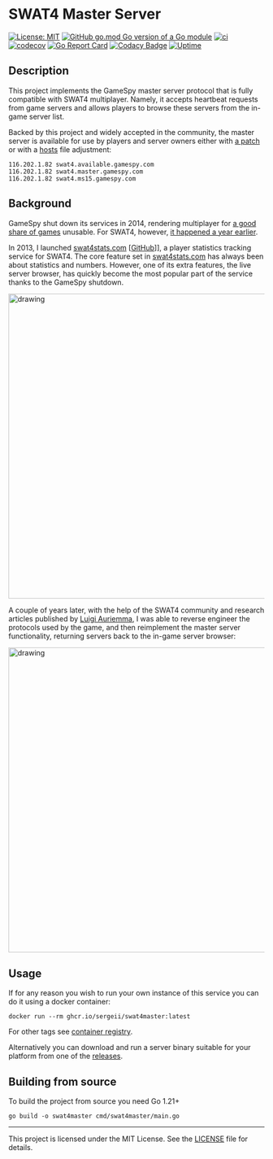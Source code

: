# SWAT4 Master Server

[![License: MIT][mit-img]][mit]
[![GitHub go.mod Go version of a Go module][go-version-img]][go-version]
[![ci][ci-img]][ci]
[![codecov][codecov-img]][codecov]
[![Go Report Card][go-report-img]][go-report]
[![Codacy Badge][codacy-img]][codacy]
[![Uptime][uptime-img]][uptime]

## Description
This project implements the GameSpy master server protocol
that is fully compatible with SWAT4 multiplayer.
Namely, it accepts heartbeat requests from game servers
and allows players to browse these servers from the in-game server list.

Backed by this project and widely accepted in the community,
the master server is available for use by players and server owners either with [a patch][master-server-patch] or
with a [hosts][fix-hosts-tutorial] file adjustment:
```
116.202.1.82 swat4.available.gamespy.com
116.202.1.82 swat4.master.gamespy.com
116.202.1.82 swat4.ms15.gamespy.com
```

## Background
GameSpy shut down its services in 2014, rendering multiplayer for [a good share of games][gamespy-shutdown-global] unusable.
For SWAT4, however, [it happened a year earlier][gamespy-shutdown-swat4].

In 2013, I launched [swat4stats.com](https://swat4stats.com/) [[GitHub][swat4stats-github]]],
a player statistics tracking service for SWAT4. The core feature set in [swat4stats.com](https://swat4stats.com/)
has always been about statistics and numbers. However, one of its extra features, the live server browser,
has quickly become the most popular part of the service thanks to the GameSpy shutdown.

<img src="https://user-images.githubusercontent.com/4739840/164216907-1d69d6d5-558c-4c96-9533-7e616911f8e7.png" alt="drawing" width="600" />


A couple of years later, with the help of the SWAT4 community and research articles published by [Luigi Auriemma][luigi-auriemma],
I was able to reverse engineer the protocols used by the game, and then reimplement the master server functionality,
returning servers back to the in-game server browser:

<img src="https://user-images.githubusercontent.com/4739840/164222220-53200246-1a58-497f-9694-6dd811a786c3.png" alt="drawing" width="600" />

## Usage
If for any reason you wish to run your own instance of this service you can do it using a docker container:
```
docker run --rm ghcr.io/sergeii/swat4master:latest
```
For other tags see [container registry][packages].

Alternatively you can download and run a server binary suitable for your platform from one of the [releases][releases].

## Building from source
To build the project from source you need Go 1.21+
```
go build -o swat4master cmd/swat4master/main.go
```

---
This project is licensed under the MIT License. See the [LICENSE](LICENSE) file for details.

[mit-img]: https://img.shields.io/badge/License-MIT-yellow.svg
[mit]: https://opensource.org/licenses/MIT

[go-version-img]: https://img.shields.io/github/go-mod/go-version/sergeii/swat4master.svg
[go-version]: https://tip.golang.org/doc/go1.22

[ci-img]: https://github.com/sergeii/swat4master/actions/workflows/ci.yml/badge.svg?branch=main
[ci]: https://github.com/sergeii/swat4master/actions/workflows/ci.yml

[codecov-img]: https://codecov.io/gh/sergeii/swat4master/branch/main/graph/badge.svg?token=ZYQ1x62kR3
[codecov]: https://codecov.io/gh/sergeii/swat4master

[go-report-img]: https://goreportcard.com/badge/github.com/sergeii/swat4master
[go-report]: https://goreportcard.com/report/github.com/sergeii/swat4master

[codacy-img]: https://app.codacy.com/project/badge/Grade/007d7e28f8ba4f63a56dc1bd095bb2b2
[codacy]: https://www.codacy.com/gh/sergeii/swat4master/dashboard

[uptime-img]: https://img.shields.io/uptimerobot/ratio/m791541581-aa817e2819dfd400d3cf3bd9
[uptime]: https://status.master.swat4stats.com

[packages]: https://github.com/sergeii/swat4master/pkgs/container/swat4master/versions
[releases]: https://github.com/sergeii/swat4master/releases

[swat4stats-github]: https://github.com/sergeii/swat4stats
[fix-hosts-tutorial]: https://www.howtogeek.com/27350/beginner-geek-how-to-edit-your-hosts-file/
[master-server-patch]: https://github.com/sergeii/swat-patches/tree/master/swat4stats-masterserver
[gamespy-shutdown-global]: https://www.reddit.com/r/Games/comments/22fz75/list_of_games_affected_by_gamespy_shutdown/
[gamespy-shutdown-swat4]: https://www.pcgamer.com/gamespy-shuts-down-multiplayer-support-for-swat-4-neverwinter-nights-and-other-classics/
[luigi-auriemma]: http://aluigi.altervista.org/papers.htm#distrust
